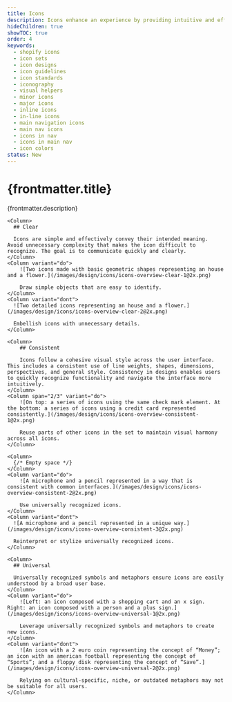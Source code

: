 ```yaml
---
title: Icons
description: Icons enhance an experience by providing intuitive and efficient navigation, conveying information concisely, and making it more visually appealing.
hideChildren: true
showTOC: true
order: 4
keywords:
  - shopify icons
  - icon sets
  - icon designs
  - icon guidelines
  - icon standards
  - iconography
  - visual helpers
  - minor icons
  - major icons
  - inline icons
  - in-line icons
  - main navigation icons
  - main nav icons
  - icons in nav
  - icons in main nav
  - icon colors
status: New
---
```


# {frontmatter.title}

<Lede>{frontmatter.description}</Lede>

<Subnav />

<Section>
  <Row>

    <Column>
      ## Clear

      Icons are simple and effectively convey their intended meaning. Avoid unnecessary complexity that makes the icon difficult to recognize. The goal is to communicate quickly and clearly.
    </Column>
    <Column variant="do">
        ![Two icons made with basic geometric shapes representing an house and a flower.](/images/design/icons/icons-overview-clear-1@2x.png)

        Draw simple objects that are easy to identify.
    </Column>
    <Column variant="dont">
      ![Two detailed icons representing an house and a flower.](/images/design/icons/icons-overview-clear-2@2x.png)

      Embellish icons with unnecessary details.
    </Column>

  </Row>
</Section>

<Section>
  <Row variant="1-2">

    <Column>
        ## Consistent

        Icons follow a cohesive visual style across the user interface. This includes a consistent use of line weights, shapes, dimensions, perspectives, and general style. Consistency in designs enables users to quickly recognize functionality and navigate the interface more intuitively.
    </Column>
    <Column span="2/3" variant="do">
        ![On top: a series of icons using the same check mark element. At the bottom: a series of icons using a credit card represented consistently.](/images/design/icons/icons-overview-consistent-1@2x.png)

        Reuse parts of other icons in the set to maintain visual harmony across all icons.
    </Column>

  </Row>

  <Row variant="1-1-1">

    <Column>
      {/* Empty space */}
    </Column>
    <Column variant="do">
        ![A microphone and a pencil represented in a way that is consistent with common interfaces.](/images/design/icons/icons-overview-consistent-2@2x.png)

        Use universally recognized icons.
    </Column>
    <Column variant="dont">
      ![A microphone and a pencil represented in a unique way.](/images/design/icons/icons-overview-consistent-3@2x.png)

      Reinterpret or stylize universally recognized icons.
    </Column>

  </Row>
</Section>

<Section>
  <Row>

    <Column>
      ## Universal

      Universally recognized symbols and metaphors ensure icons are easily understood by a broad user base.
    </Column>
    <Column variant="do">
        ![Left: an icon composed with a shopping cart and an x sign. Right: an icon composed with a person and a plus sign.](/images/design/icons/icons-overview-universal-1@2x.png)

        Leverage universally recognized symbols and metaphors to create new icons.
    </Column>
    <Column variant="dont">
        ![An icon with a 2 euro coin representing the concept of “Money”; an icon with an american football representing the concept of “Sports”; and a floppy disk representing the concept of “Save”.](/images/design/icons/icons-overview-universal-2@2x.png)

        Relying on cultural-specific, niche, or outdated metaphors may not be suitable for all users.
    </Column>

  </Row>
</Section>
